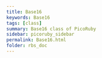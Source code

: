 ```yaml
---
title: Base16
keywords: Base16
tags: [class]
summary: Base16 class of PicoRuby
sidebar: picoruby_sidebar
permalink: Base16.html
folder: rbs_doc
---
```

